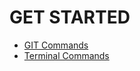 # GET STARTED

  - [GIT Commands](https://github.com/inerhead/git-getstarted/blob/main/commands.md)
  - [Terminal Commands](https://github.com/inerhead/git-getstarted/blob/main/terminal-commands.md)






